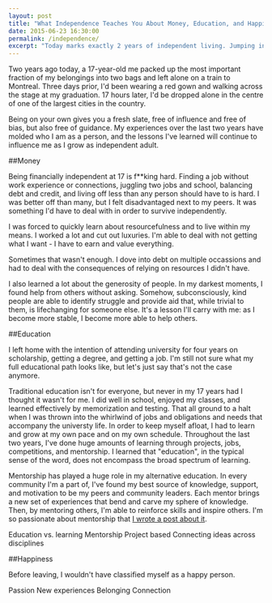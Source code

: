 ```yaml
---
layout: post
title: "What Independence Teaches You About Money, Education, and Happiness"
date: 2015-06-23 16:30:00
permalink: /independence/
excerpt: "Today marks exactly 2 years of independent living. Jumping into the abyss of adulthood necessitates learning hard truths - fast."
---
```


Two years ago today, a 17-year-old me packed up the most important fraction of my belongings into two bags and left alone on a train to Montreal. Three days prior, I'd been wearing a 
red gown and walking across the stage at my graduation. 17 hours later, I'd be dropped alone in the centre of one of the largest cities in the country.

Being on your own gives you a fresh slate, free of influence and free of bias, but also free of guidance. My experiences over the last two years have molded who I am as 
a person, and the lessons I've learned will continue to influence me as I grow as independent adult.

##Money

Being financially independent at 17 is f**king hard. Finding a job without work experience or connections, juggling two jobs and school, balancing debt and credit, and 
living off less than any person should have to is hard. I was better off than many, but I felt disadvantaged next to my peers. It was something I'd have to deal with in 
order to survive independently.

I was forced to quickly learn about resourcefulness and to live within my means. I worked a lot and cut out luxuries. I'm able to deal with not getting what I want - I 
have to earn and value everything.

Sometimes that wasn't enough. I dove into debt on multiple occassions and had to deal with the consequences of relying on resources I didn't have.

I also learned a lot about the generosity of people. In my darkest moments, I found help from others without asking. Somehow, subconsciously, kind people are able to 
identify struggle and provide aid that, while trivial to them, is lifechanging for someone else. It's a lesson I'll carry with me: as I become more stable, I become more 
able to help others.

##Education

I left home with the intention of attending university for four years on scholarship, getting a degree, and getting a job. I'm still not sure what my full educational path 
looks like, but let's just say that's not the case anymore.

Traditional education isn't for everyone, but never in my 17 years had I thought it wasn't for me. I did well in school, enjoyed my classes, and learned effectively by 
memorization and testing. That all ground to a halt when I was thrown into the whirlwind of jobs and obligations and needs that accompany the universty life. In order to 
keep myself afloat, I had to learn and grow at my own pace and on my own schedule. Throughout the last two years, I've done huge amounts of learning through projects, 
jobs, competitions, and mentorship. I learned that "education", in the typical sense of the word, does not encompass the broad spectrum of learning.

Mentorship has played a huge role in my alternative education. In every community I'm a part of, I've found my best source of knowledge, support, and motivation to be my 
peers and community leaders. Each mentor brings a new set of experiences that bend and carve my sphere of knowledge. Then, by mentoring others, I'm able to reinforce skills 
and inspire others. I'm so passionate about mentorship that [I wrote a post about it](http://blog.ariari.io/mentoring/).

Education vs. learning
Mentorship
Project based
Connecting ideas across disciplines

##Happiness

Before leaving, I wouldn't have classified myself as a happy person.

Passion
New experiences
Belonging
Connection

